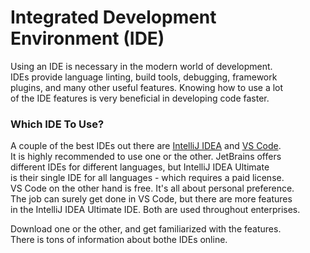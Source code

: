 # Integrated Development Environment (IDE)
Using an IDE is necessary in the modern world of development.  
IDEs provide language linting, build tools, debugging, framework  
plugins, and many other useful features. Knowing how to use a lot  
of the IDE features is very beneficial in developing code faster.  

### Which IDE To Use?
A couple of the best IDEs out there are [IntelliJ IDEA](https://www.jetbrains.com/idea/) and [VS Code](https://code.visualstudio.com/).  
It is highly recommended to use one or the other. JetBrains offers  
different IDEs for different languages, but IntelliJ IDEA Ultimate  
is their single IDE for all languages - which requires a paid license.  
VS Code on the other hand is free. It's all about personal preference.  
The job can surely  get done in VS Code, but there are more features  
in the IntelliJ IDEA Ultimate IDE. Both are used throughout enterprises.

Download one or the other, and get familiarized with the features.  
There is tons of information about bothe IDEs online.

